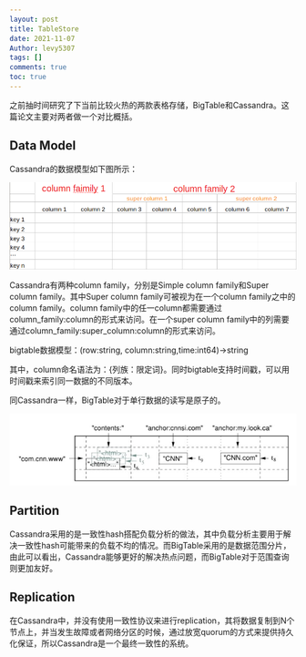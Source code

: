 ```yaml
---
layout: post
title: TableStore
date: 2021-11-07
Author: levy5307
tags: []
comments: true
toc: true
---
```


之前抽时间研究了下当前比较火热的两款表格存储，BigTable和Cassandra。这篇论文主要对两者做一个对比概括。

## Data Model

Cassandra的数据模型如下图所示：

![](../images/cassandra-table.png)

Cassandra有两种column family，分别是Simple column family和Super column family。其中Super column family可被视为在一个column family之中的column family。column family中的任一column都需要通过column_family:column的形式来访问。在一个super column family中的列需要通过column_family:super_column:column的形式来访问。

bigtable数据模型：(row:string, column:string,time:int64)->string

其中，column命名语法为：{列族：限定词}。同时bigtable支持时间戳，可以用时间戳来索引同一数据的不同版本。

同Cassandra一样，BigTable对于单行数据的读写是原子的。

![](../images/bigtable-data-model.jpg)

## Partition

Cassandra采用的是一致性hash搭配负载分析的做法，其中负载分析主要用于解决一致性hash可能带来的负载不均的情况。而BigTable采用的是数据范围分片，由此可以看出，Cassandra能够更好的解决热点问题，而BigTable对于范围查询则更加友好。

## Replication

在Cassandra中，并没有使用一致性协议来进行replication，其将数据复制到N个节点上，并当发生故障或者网络分区的时候，通过放宽quorum的方式来提供持久化保证，所以Cassandra是一个最终一致性的系统。


